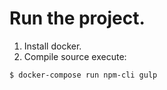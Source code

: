 # Run the project.
1. Install docker.
2. Compile source execute:
```bash
$ docker-compose run npm-cli gulp
```
